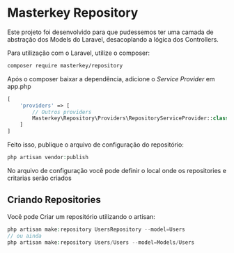 Masterkey Repository
====================

Este projeto foi desenvolvido para que pudessemos ter uma camada de
abstração dos Models do Laravel, desacoplando a lógica dos Controllers.

Para utilização com o Laravel, utilize o composer:

```sh
composer require masterkey/repository
```

Após o composer baixar a dependência, adicione o *Service Provider* em app.php

```php
[
    'providers' => [
        // Outros providers
        Masterkey\Repository\Providers\RepositoryServiceProvider::class,
    ]
]
```

Feito isso, publique o arquivo de configuração do repositório:
```php
php artisan vendor:publish
```

No arquivo de configuração você pode definir o local onde os repositories e critarias serão criados

Criando Repositories
--------------------

Você pode Criar um repositório utilizando o artisan:
```php
php artisan make:repository UsersRepository --model=Users
// ou ainda
php artisan make:repository Users/Users --model=Models/Users
```
